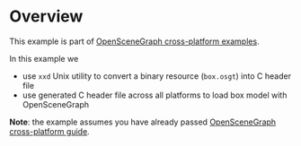 # Overview

This example is part of [OpenSceneGraph cross-platform examples][osgcpe].

In this example we

* use `xxd` Unix utility to convert a binary resource (`box.osgt`) into C header file
* use generated C header file across all platforms to load box model with OpenSceneGraph

**Note**: the example assumes you have already passed [OpenSceneGraph cross-platform guide][osgcpg].

[osgcpe]: https://github.com/OGStudio/openscenegraph-cross-platform-examples
[osgcpg]: https://github.com/OGStudio/openscenegraph-cross-platform-guide


